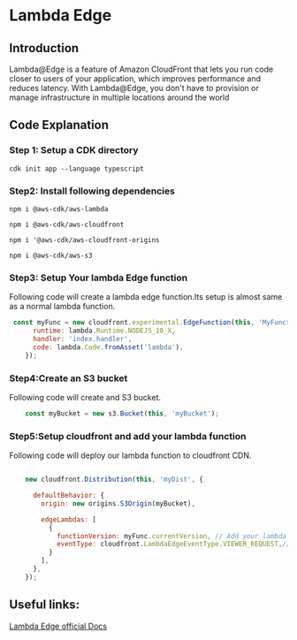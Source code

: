 # Lambda Edge

## Introduction 
Lambda@Edge is a feature of Amazon CloudFront that lets you run code closer to users of your application, which improves performance and reduces latency. With Lambda@Edge, you don't have to provision or manage infrastructure in multiple locations around the world

## Code Explanation
### Step 1: Setup a CDK directory
`cdk init app --language typescript`

### Step2: Install following dependencies

`npm i @aws-cdk/aws-lambda`

`npm i @aws-cdk/aws-cloudfront`

`npm i '@aws-cdk/aws-cloudfront-origins`

`npm i @aws-cdk/aws-s3`

### Step3: Setup Your lambda Edge function
Following code will create a lambda edge function.Its setup is almost same as a normal lambda function.
```javascript
 const myFunc = new cloudfront.experimental.EdgeFunction(this, 'MyFunction', {
      runtime: lambda.Runtime.NODEJS_10_X,
      handler: 'index.handler',
      code: lambda.Code.fromAsset('lambda'),
    });
```
### Step4:Create an S3 bucket
Following code will create and S3 bucket.
```javascript
    const myBucket = new s3.Bucket(this, 'myBucket');
```
### Step5:Setup cloudfront and add your lambda function
Following code will deploy our lambda function to cloudfront CDN.
```javascript

    new cloudfront.Distribution(this, 'myDist', {

      defaultBehavior: {
        origin: new origins.S3Origin(myBucket),

        edgeLambdas: [
          {
            functionVersion: myFunc.currentVersion, // Add your lambda function version here.This is the version of the Lambda function that will be invoked.
            eventType: cloudfront.LambdaEdgeEventType.VIEWER_REQUEST,// Add your lambda edge event type here.This is the type of event in response to which should the function be invoked.
          }
        ],
      },
    });
```    

## Useful links:

[Lambda Edge official Docs](https://aws.amazon.com/lambda/edge/)

